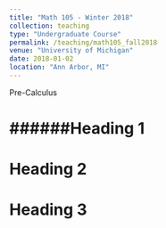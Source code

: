 ```yaml
---
title: "Math 105 - Winter 2018"
collection: teaching
type: "Undergraduate Course"
permalink: /teaching/math105_fall2018
venue: "University of Michigan"
date: 2018-01-02
location: "Ann Arbor, MI"
---
```

Pre-Calculus


######Heading 1
======

Heading 2
======

Heading 3
======
